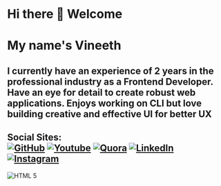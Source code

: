 # Hi there 👋 Welcome  
# My name's Vineeth 
I currently have an experience of 2 years in the professional industry as a Frontend Developer. Have an eye for detail to create robust web applications. Enjoys working on CLI but love building creative and effective UI for better UX
---
**Social Sites:**  
[![GitHub](http://img.shields.io/badge/Follow-Follow?style=social&logo=github)](https://github.com/vinnyab28)
[![Youtube](http://img.shields.io/badge/Subscribe-Subscribe?style=social&logo=youtube)](https://www.youtube.com/c/VineethPrakash28/)
[![Quora](http://img.shields.io/badge/Follow-Follow?style=social&logo=quora)](https://www.quora.com/profile/Vineeth-Prakash)
[![LinkedIn](http://img.shields.io/badge/Connect-Connect?style=social&logo=linkedin)](https://in.linkedin.com/in/vineeth-prakash)
[![Instagram](http://img.shields.io/badge/Follow-Follow?style=social&logo=instagram)](https://www.instagram.com/vinny_ab28)
---
![HTML 5](https://img.icons8.com/color/32/000000/html-5.png "HTML 5")

<!--
**vinnyab28/vinnyab28** is a ✨ _special_ ✨ repository because its `README.md` (this file) appears on your GitHub profile.

Here are some ideas to get you started:

- 🔭 I’m currently working on ...
- 🌱 I’m currently learning ...
- 👯 I’m looking to collaborate on ...
- 🤔 I’m looking for help with ...
- 💬 Ask me about ...
- 📫 How to reach me: ...
- 😄 Pronouns: ...
- ⚡ Fun fact: ...
-->
